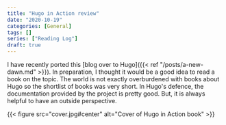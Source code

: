 ```yaml
---
title: "Hugo in Action review"
date: "2020-10-19"
categories: [General]
tags: []
series: ["Reading Log"]
draft: true
---
```


I have recently ported this [blog over to Hugo]({{< ref "/posts/a-new-dawn.md" >}}). In preparation, I thought it would be a good idea to read a book on the topic. The world is not exactly overburdened with books about Hugo so the shortlist of books was very short. In Hugo's defence, the documentation provided by the project is pretty good. But, it is always helpful to have an outside perspective.

{{< figure src="cover.jpg#center" alt="Cover of Hugo in Action book" >}}
